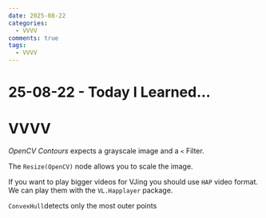 ```yaml
---
date: 2025-08-22
categories:
  - VVVV
comments: true
tags:
  - VVVV
---
```


# 25-08-22 - Today I Learned...
# VVVV
*OpenCV Contours* expects a grayscale image and a `<` Filter.

The `Resize(OpenCV)` node allows you to scale the image.

If you want to play bigger videos for VJing you should use `HAP` video format. 
We can play them with the `VL.Happlayer` package.

`ConvexHull`detects only the most outer points 